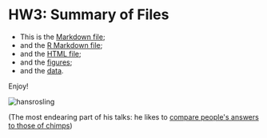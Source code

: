 HW3: Summary of Files
==========================

* This is the [Markdown file](https://github.com/STAT545-UBC/zz_michelle_lee-coursework/blob/master/HW3/HW3.md);
* and the [R Markdown file](https://github.com/STAT545-UBC/zz_michelle_lee-coursework/blob/master/HW3/HW3.Rmd);
* and the [HTML file](https://github.com/STAT545-UBC/zz_michelle_lee-coursework/blob/master/HW3/HW3.html);
* and the [figures](https://github.com/STAT545-UBC/zz_michelle_lee-coursework/tree/master/HW3/HW3_files/figure-html);
* and the [data](https://github.com/STAT545-UBC/zz_michelle_lee-coursework/blob/master/HW3/gapminderDataFiveYear.txt). 

Enjoy!


![hansrosling](http://lh6.ggpht.com/_H14qvQBzS-Y/TSU1RmdCHNI/AAAAAAAALpE/oHD8MWY_-5Y/hans_rosling_bbc.jpg)

(The most endearing part of his talks: he likes to [compare people's answers to those of chimps](http://www.cnn.com/2013/12/10/world/gapminder-us-ignorance-survey/))